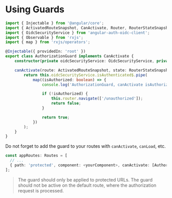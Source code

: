 # Using Guards

```typescript
import { Injectable } from '@angular/core';
import { ActivatedRouteSnapshot, CanActivate, Router, RouterStateSnapshot } from '@angular/router';
import { OidcSecurityService } from 'angular-auth-oidc-client';
import { Observable } from 'rxjs';
import { map } from 'rxjs/operators';

@Injectable({ providedIn: 'root' })
export class AuthorizationGuard implements CanActivate {
    constructor(private oidcSecurityService: OidcSecurityService, private router: Router) {}

    canActivate(route: ActivatedRouteSnapshot, state: RouterStateSnapshot): Observable<boolean> {
        return this.oidcSecurityService.isAuthenticated$.pipe(
            map((isAuthorized: boolean) => {
                console.log('AuthorizationGuard, canActivate isAuthorized: ' + isAuthorized);

                if (!isAuthorized) {
                    this.router.navigate(['/unauthorized']);
                    return false;
                }

                return true;
            })
        );
    }
}
```

Do not forget to add the guard to your routes with `canActivate`, `canLoad`, etc.

```typescript
const appRoutes: Routes = [
  // ...
  { path: 'protected', component: <yourComponent>, canActivate: [AuthorizationGuard] }
];
```

> The guard should only be applied to protected URLs. The guard should not be active on the default route, where the authorization request is processed.
